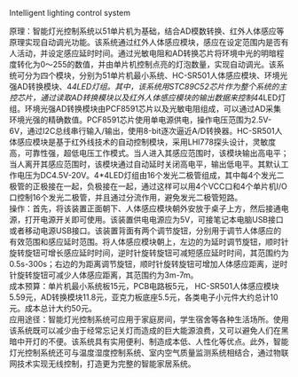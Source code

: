 Intelligent lighting control system  
  
原理：智能灯光控制系统以51单片机为基础，结合AD模数转换、红外人体感应等原理实现自动调光功能。该系统通过红外人体感应模块，感应在设定范围内是否有人活动，并设定感应延时时间。通过光敏电阻和AD转换芯片将环境中光的明暗程度转化为0～255的数值，并由单片机控制点亮的灯泡数量，实现自动调光。该系统可分为四个模块，分别为51单片机最小系统、HC-SR501人体感应模块、环境光强AD转换模块、4*4LED灯组。其中，该系统用STC89C52芯片作为整个系统的主控芯片，通过读取AD转换模块以及红外人体感应模块的输出数据来控制4*4LED灯组。环境光强AD转换模块由PCF8591芯片以及光敏电阻组成，可以通过AD采集环境光强的精确数值。PCF8591芯片使用单电源供电，操作电压范围为2.5V-6V，通过I2C总线串行输入/输出，使用8-bit逐次逼近A/D转换器。HC-SR501人体感应模块是基于红外线技术的自动控制模块，采用LHI778探头设计，灵敏度高，可靠性强，超低电压工作模式。当人进入其感应范围时，该模块输出高电平；当人离开其感应范围时，该模块通过自动延时关闭高电平，输出低电平。其默认工作电压为DC4.5V-20V。4*4LED灯组由16个发光二极管组成，其中每4个发光二极管的正极接在一起，负极接在一起，通过这样可以用4个VCC口和4个单片机I/O口控制16个发光二极管，并且通过分流作用，避免发光二极管短路。  
操作：首先，将该装置正面朝下、人体感应模块朝外安放于桌子上方，然后接通电源，打开电源开关即可使用。该装置供电电源应为5V，可接笔记本电脑USB接口或者移动电源USB接口。该装置背面有两个调节旋钮，分别用于调节人体感应的有效范围和感应延时范围。将人体感应模块朝上，左边的为延时调节旋钮，顺时针旋转旋钮可增长感应延时时间，逆时针旋转旋钮可减短感应延时时间，其范围约为0.5s-300s；右边的为距离调节旋钮，顺时针旋转旋钮可增加人体感应距离，逆时针旋转旋钮可减少人体感应距离，其范围约为3m-7m。  
成本预算：单片机最小系统板15元，PCB电路板5元， HC-SR501人体感应模块5.59元，AD转换模块11.8元，亚克力板底座5.5元，各类电子小元件大约总计10元。成本总计大约50元。  
应用途径：智能灯光控制系统可应用于家庭房间，学生宿舍等各种生活场所。使用该系统既可以减少由于经常忘记关灯而造成的巨大能源浪费，又可以避免人们在黑暗中开灯的不便。该系统具有实用便利、制造成本低、人性化等优点。此外，智能灯光控制系统还可与温度湿度控制系统、室内空气质量监测系统相结合，通过物联网技术实现无线控制，打造更为完整的智能家居系统。  
